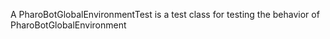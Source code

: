 A PharoBotGlobalEnvironmentTest is a test class for testing the behavior of PharoBotGlobalEnvironment